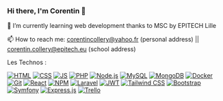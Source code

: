 ### Hi there, I'm Corentin 👋

🌱 I’m currently learning web development thanks to MSC by EPITECH Lille

📫 How to reach me: corentincollery@yahoo.fr (personal address) || corentin.collery@epitech.eu (school address)

<!--
**ColleryCorentin/ColleryCorentin** is a ✨ _special_ ✨ repository because its `README.md` (this file) appears on your GitHub profile.

Here are some ideas to get you started:

- 🔭 I’m currently working on ...
- 🌱 I’m currently learning ...
- 👯 I’m looking to collaborate on ...
- 🤔 I’m looking for help with ...
- 💬 Ask me about ...
- 📫 How to reach me: ...
- 😄 Pronouns: ...
- ⚡ Fun fact: ...
-->


Les Technos : 

[![HTML](https://img.shields.io/badge/HTML-5F5F5F?logo=html5&logoColor=E34F26)](https://developer.mozilla.org/en-US/docs/Web/HTML)
[![CSS](https://img.shields.io/badge/CSS-5F5F5F?logo=css3&logoColor=1572B6)](https://developer.mozilla.org/en-US/docs/Web/CSS)
[![JS](https://img.shields.io/badge/JavaScript-5F5F5F?logo=javascript&logoColor=F7DF1E)](https://developer.mozilla.org/en-US/docs/Web/JavaScript)
[![PHP](https://img.shields.io/badge/PHP-5F5F5F?logo=php&logoColor=777BB4)](https://www.php.net/)
[![Node.js](https://img.shields.io/badge/Node.js-5F5F5F?logo=node.js&logoColor=339933)](https://nodejs.org/)
[![MySQL](https://img.shields.io/badge/MySQL-5F5F5F?logo=mysql&logoColor=4479A1)](https://www.mysql.com/)
[![MongoDB](https://img.shields.io/badge/MongoDB-5F5F5F?logo=mongodb&logoColor=47A248)](https://www.mongodb.com/)
[![Docker](https://img.shields.io/badge/Docker-5F5F5F?logo=docker&logoColor=2496ED)](https://www.docker.com/)
[![Git](https://img.shields.io/badge/Git-5F5F5F?logo=git&logoColor=F05032)](https://git-scm.com/)
[![React](https://img.shields.io/badge/React-5F5F5F?logo=react&logoColor=61DAFB)](https://reactjs.org/)
[![NPM](https://img.shields.io/badge/NPM-5F5F5F?logo=npm&logoColor=CB3837)](https://www.npmjs.com/)
[![Laravel](https://img.shields.io/badge/Laravel-5F5F5F?logo=laravel&logoColor=FF2D20)](https://laravel.com/)
[![JWT](https://img.shields.io/badge/JWT-5F5F5F?logo=json-web-tokens&logoColor=000000)](https://jwt.io/)
[![Tailwind CSS](https://img.shields.io/badge/Tailwind%20CSS-5F5F5F?logo=tailwind-css&logoColor=38B2AC)](https://tailwindcss.com/)
[![Bootstrap](https://img.shields.io/badge/Bootstrap-5F5F5F?logo=bootstrap&logoColor=563D7C)](https://getbootstrap.com/)
[![Symfony](https://img.shields.io/badge/Symfony-5F5F5F?logo=symfony&logoColor=000000)](https://symfony.com/)
[![Express.js](https://img.shields.io/badge/Express.js-5F5F5F?logo=express&logoColor=000000)](https://expressjs.com/)
[![Trello](https://img.shields.io/badge/Trello-5F5F5F?logo=trello&logoColor=0079BF)](https://trello.com/)

